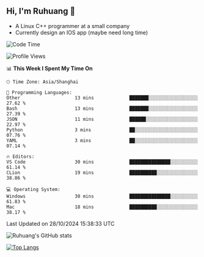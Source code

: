 ## Hi, I'm Ruhuang 👋

- A Linux C++ programmer at a small company
- Currently design an IOS app (maybe need long time)

<!--START_SECTION:waka-->
![Code Time](http://img.shields.io/badge/Code%20Time-106%20hrs%2014%20mins-blue)

![Profile Views](http://img.shields.io/badge/Profile%20Views-0-blue)

📊 **This Week I Spent My Time On** 

```text
🕑︎ Time Zone: Asia/Shanghai

💬 Programming Languages: 
Other                    13 mins             ███████░░░░░░░░░░░░░░░░░░   27.62 % 
Bash                     13 mins             ███████░░░░░░░░░░░░░░░░░░   27.39 % 
JSON                     11 mins             ██████░░░░░░░░░░░░░░░░░░░   22.97 % 
Python                   3 mins              ██░░░░░░░░░░░░░░░░░░░░░░░   07.76 % 
YAML                     3 mins              ██░░░░░░░░░░░░░░░░░░░░░░░   07.14 % 

🔥 Editors: 
VS Code                  30 mins             ███████████████░░░░░░░░░░   61.14 % 
CLion                    19 mins             ██████████░░░░░░░░░░░░░░░   38.86 % 

💻 Operating System: 
Windows                  30 mins             ███████████████░░░░░░░░░░   61.83 % 
Mac                      18 mins             ██████████░░░░░░░░░░░░░░░   38.17 % 
```


 Last Updated on 28/10/2024 15:38:33 UTC
<!--END_SECTION:waka-->

![Ruhuang's GitHub stats](https://github-readme-stats.vercel.app/api?username=ruhuang2001&count_private=true&hide_title=true&show_icons=true&theme=vue)

[![Top Langs](https://github-readme-stats.vercel.app/api/top-langs/?username=ruhuang2001&layout=compact)](https://github.com/anuraghazra/github-readme-stats)
